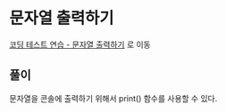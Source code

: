 # 문자열 출력하기
[코딩 테스트 연습 - 문자열 출력하기][1] 로 이동

## 풀이

문자열을 콘솔에 출력하기 위해서 print() 함수를 사용할 수 있다.

[1]: https://school.programmers.co.kr/learn/courses/30/lessons/181952?language=python3
